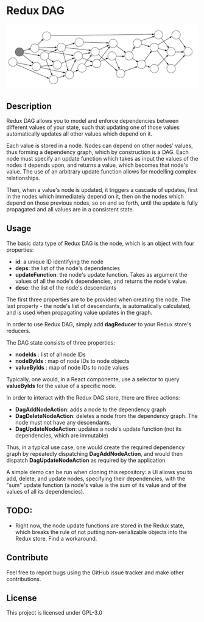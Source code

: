 # Redux DAG

![Directed Acyclic Graph][dag]

## Description

Redux DAG allows you to model and enforce dependencies between different values of your state, such that updating one of those values automatically updates all other values which depend on it.

Each value is stored in a node. Nodes can depend on other nodes' values, thus forming a dependency graph, which by construction is a DAG. Each node must specify an update function which takes as input the values of the nodes it depends upon, and returns a value, which becomes that node's value. The use of an arbitrary update function allows for modelling complex relationships.

Then, when a value's node is updated, it triggers a cascade of updates, first in the nodes which immediately depend on it, then on the nodes which depend on those previous nodes, so on and so forth, until the update is fully propagated and all values are in a consistent state.

<!-- ## Installation -->

<!-- Install it from npm -->

<!-- Alternatively, clone this repository. -->

## Usage

The basic data type of Redux DAG is the node, which is an object with four properties:
* **id**: a unique ID identifying the node
* **deps**: the list of the node's dependencies
* **updateFunction**: the node's update function. Takes as argument the values of all the node's dependencies, and returns the node's value.
* **desc**: the list of the node's descendants

The first three properties are to be provided when creating the node. The last property - the node's list of descendants, is automatically calculated, and is used when propagating value updates in the graph.

In order to use Redux DAG, simply add **dagReducer** to your Redux store's reducers.

The DAG state consists of three properties:
* **nodeIds** : list of all node IDs
* **nodeByIds** : map of node IDs to node objects
* **valueByIds** : map of node IDs to node values

Typically, one would, in a React componente, use a selector to query **valueByIds** for the value of a specific node.

In order to interact with the Redux DAG store, there are three actions:
* **DagAddNodeAction**: adds a node to the dependency graph
* **DagDeleteNodeAction**: deletes a node from the dependency graph. The node must not have any descendants.
* **DagUpdateNodeAction**: updates a node's update function (not its dependencies, which are immutable)

Thus, in a typical use case, one would create the required dependency graph by repeatedly dispatching **DagAddNodeAction**, and would then dispatch **DagUpdateNodeAction** as required by the application.

A simple demo can be run when cloning this repository: a UI allows you to add, delete, and update nodes, specifying their dependencies, with the "sum" update function (a node's value is the sum of its value and of the values of all its dependencies).

## TODO:

* Right now, the node update functions are stored in the Redux state, which breaks the rule of not putting non-serializable objects into the Redux store. Find a workaround.

## Contribute

Feel free to report bugs using the GitHub issue tracker and make other contributions.

## License

This project is licensed under GPL-3.0

[dag]: dag.png "Directed Acyclic Graph"
